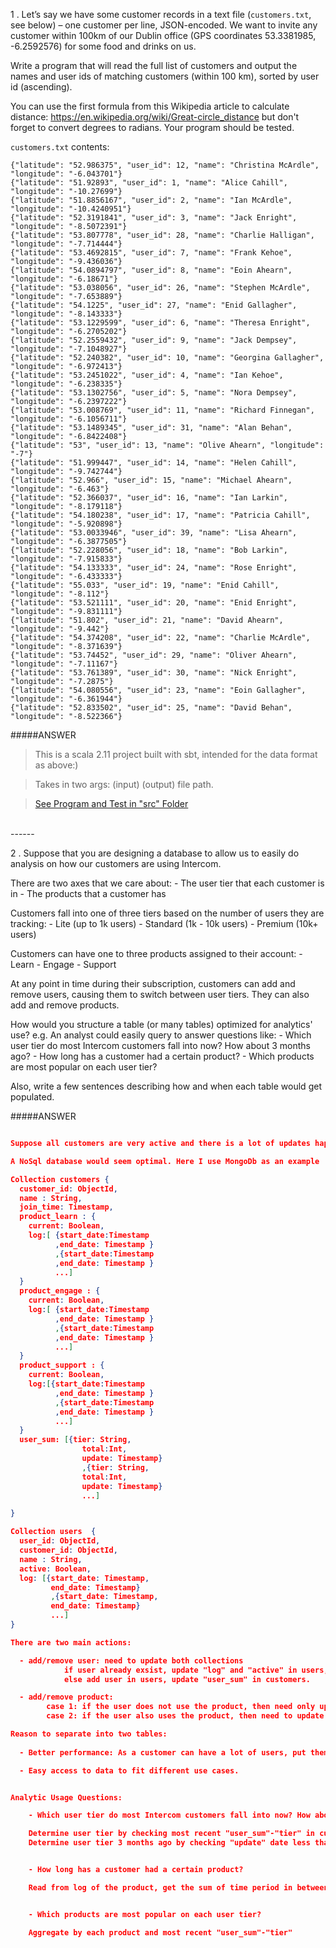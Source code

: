 
1 . Let’s say we have some customer records in a text file (`customers.txt`, see below) – one customer per line, JSON-encoded. We want to invite any customer within 100km of our Dublin office (GPS coordinates 53.3381985, -6.2592576) for some food and drinks on us.

  Write a program that will read the full list of customers and output the names and user ids of matching customers (within 100 km), sorted by user id (ascending).

  You can use the first formula from this Wikipedia article to calculate distance: https://en.wikipedia.org/wiki/Great-circle_distance but don't forget to convert degrees to radians. Your program should be tested.

  `customers.txt` contents:
  ```
{"latitude": "52.986375", "user_id": 12, "name": "Christina McArdle", "longitude": "-6.043701"}
{"latitude": "51.92893", "user_id": 1, "name": "Alice Cahill", "longitude": "-10.27699"}
{"latitude": "51.8856167", "user_id": 2, "name": "Ian McArdle", "longitude": "-10.4240951"}
{"latitude": "52.3191841", "user_id": 3, "name": "Jack Enright", "longitude": "-8.5072391"}
{"latitude": "53.807778", "user_id": 28, "name": "Charlie Halligan", "longitude": "-7.714444"}
{"latitude": "53.4692815", "user_id": 7, "name": "Frank Kehoe", "longitude": "-9.436036"}
{"latitude": "54.0894797", "user_id": 8, "name": "Eoin Ahearn", "longitude": "-6.18671"}
{"latitude": "53.038056", "user_id": 26, "name": "Stephen McArdle", "longitude": "-7.653889"}
{"latitude": "54.1225", "user_id": 27, "name": "Enid Gallagher", "longitude": "-8.143333"}
{"latitude": "53.1229599", "user_id": 6, "name": "Theresa Enright", "longitude": "-6.2705202"}
{"latitude": "52.2559432", "user_id": 9, "name": "Jack Dempsey", "longitude": "-7.1048927"}
{"latitude": "52.240382", "user_id": 10, "name": "Georgina Gallagher", "longitude": "-6.972413"}
{"latitude": "53.2451022", "user_id": 4, "name": "Ian Kehoe", "longitude": "-6.238335"}
{"latitude": "53.1302756", "user_id": 5, "name": "Nora Dempsey", "longitude": "-6.2397222"}
{"latitude": "53.008769", "user_id": 11, "name": "Richard Finnegan", "longitude": "-6.1056711"}
{"latitude": "53.1489345", "user_id": 31, "name": "Alan Behan", "longitude": "-6.8422408"}
{"latitude": "53", "user_id": 13, "name": "Olive Ahearn", "longitude": "-7"}
{"latitude": "51.999447", "user_id": 14, "name": "Helen Cahill", "longitude": "-9.742744"}
{"latitude": "52.966", "user_id": 15, "name": "Michael Ahearn", "longitude": "-6.463"}
{"latitude": "52.366037", "user_id": 16, "name": "Ian Larkin", "longitude": "-8.179118"}
{"latitude": "54.180238", "user_id": 17, "name": "Patricia Cahill", "longitude": "-5.920898"}
{"latitude": "53.0033946", "user_id": 39, "name": "Lisa Ahearn", "longitude": "-6.3877505"}
{"latitude": "52.228056", "user_id": 18, "name": "Bob Larkin", "longitude": "-7.915833"}
{"latitude": "54.133333", "user_id": 24, "name": "Rose Enright", "longitude": "-6.433333"}
{"latitude": "55.033", "user_id": 19, "name": "Enid Cahill", "longitude": "-8.112"}
{"latitude": "53.521111", "user_id": 20, "name": "Enid Enright", "longitude": "-9.831111"}
{"latitude": "51.802", "user_id": 21, "name": "David Ahearn", "longitude": "-9.442"}
{"latitude": "54.374208", "user_id": 22, "name": "Charlie McArdle", "longitude": "-8.371639"}
{"latitude": "53.74452", "user_id": 29, "name": "Oliver Ahearn", "longitude": "-7.11167"}
{"latitude": "53.761389", "user_id": 30, "name": "Nick Enright", "longitude": "-7.2875"}
{"latitude": "54.080556", "user_id": 23, "name": "Eoin Gallagher", "longitude": "-6.361944"}
{"latitude": "52.833502", "user_id": 25, "name": "David Behan", "longitude": "-8.522366"}
```
#####ANSWER

>This is a scala 2.11 project built with sbt, intended for the data format as above:)

>Takes in two args: (input) (output) file path.

>[See Program and Test in "src" Folder](src)

<br>
------


2 . Suppose that you are designing a database to allow us to easily do analysis on how our customers are using Intercom.

  There are two axes that we care about:
    - The user tier that each customer is in
    - The products that a customer has

  Customers fall into one of three tiers based on the number of users they are tracking:
    - Lite (up to 1k users)
    - Standard (1k - 10k users)
    - Premium (10k+ users)

  Customers can have one to three products assigned to their account:
    - Learn
    - Engage
    - Support

  At any point in time during their subscription, customers can add and remove users, causing them to switch between user tiers. They can also add and remove products.

  How would you structure a table (or many tables) optimized for analytics' use?
    e.g. An analyst could easily query to answer questions like:
    - Which user tier do most Intercom customers fall into now? How about 3 months ago?
    - How long has a customer had a certain product?
    - Which products are most popular on each user tier?

  Also, write a few sentences describing how and when each table would get populated.

#####ANSWER

```JSON

Suppose all customers are very active and there is a lot of updates happening.

A NoSql database would seem optimal. Here I use MongoDb as an example

Collection customers {
  customer_id: ObjectId,
  name : String,
  join_time: Timestamp,
  product_learn : {
    current: Boolean,
    log:[ {start_date:Timestamp
          ,end_date: Timestamp }
          ,{start_date:Timestamp
          ,end_date: Timestamp }
          ...]
  }
  product_engage : {
    current: Boolean,
    log:[ {start_date:Timestamp
          ,end_date: Timestamp }
          ,{start_date:Timestamp
          ,end_date: Timestamp }
          ...]
  }
  product_support : {
    current: Boolean,
    log:[{start_date:Timestamp
          ,end_date: Timestamp }
          ,{start_date:Timestamp
          ,end_date: Timestamp }
          ...]
  }
  user_sum: [{tier: String,
                total:Int,
                update: Timestamp}
                ,{tier: String,
                total:Int,
                update: Timestamp}
                ...]

}

Collection users  {
  user_id: ObjectId,
  customer_id: ObjectId,
  name : String,
  active: Boolean,
  log: [{start_date: Timestamp,
         end_date: Timestamp}
         ,{start_date: Timestamp,
         end_date: Timestamp}
         ...]
}

There are two main actions: 

  - add/remove user: need to update both collections
            if user already exsist, update "log" and "active" in users, update "user_sum" in customers. 
            else add user in users, update "user_sum" in customers. 

  - add/remove product: 
        case 1: if the user does not use the product, then need only update the product field in customers collection.
        case 2: if the user also uses the product, then need to update both collections.

Reason to separate into two tables:
  
  - Better performance: As a customer can have a lot of users, put them in seperate collections(table) reduce the size of each record.

  - Easy access to data to fit different use cases.


Analytic Usage Questions:

    - Which user tier do most Intercom customers fall into now? How about 3 months ago?

    Determine user tier by checking most recent "user_sum"-"tier" in customers collection.
    Determine user tier 3 months ago by checking "update" date less than three month from now(think compare in unix timestamp), sort by "update" descending and get the first "total"


    - How long has a customer had a certain product?

    Read from log of the product, get the sum of time period in between all "start_date" and "end_date"


    - Which products are most popular on each user tier?

    Aggregate by each product and most recent "user_sum"-"tier"



```

<br>
